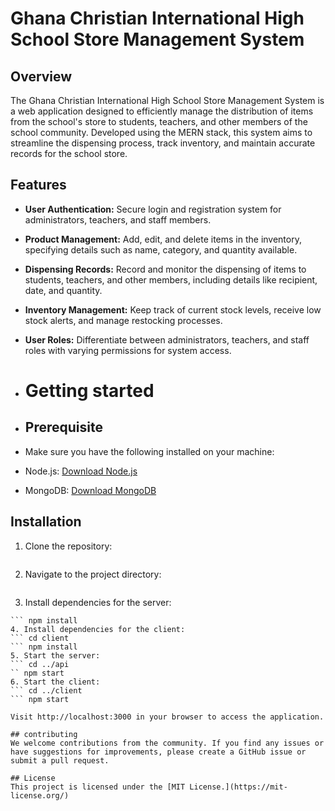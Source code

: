 # Ghana Christian International High School Store Management System

## Overview
The Ghana Christian International High School Store Management System is a web application designed to efficiently manage the distribution of items from the school's store to students, teachers, and other members of the school community. Developed using the MERN stack, this system aims to streamline the dispensing process, track inventory, and maintain accurate records for the school store.

## Features
- **User Authentication:** Secure login and registration system for administrators, teachers, and staff members.
- **Product Management:** Add, edit, and delete items in the inventory, specifying details such as name, category, and quantity available.
- **Dispensing Records:** Record and monitor the dispensing of items to students, teachers, and other members, including details like recipient, date, and quantity.
- **Inventory Management:** Keep track of current stock levels, receive low stock alerts, and manage restocking processes.
- **User Roles:** Differentiate between administrators, teachers, and staff roles with varying permissions for system access.

- # Getting started

- ## Prerequisite
- Make sure you have the following installed on your machine:

- Node.js: [Download Node.js](https://nodejs.org/)
- MongoDB: [Download MongoDB](https://www.mongodb.com/try/download/community)

## Installation
1. Clone the repository:
   ``` git clone https://github.com/your-username/school-store-management-system.git
2. Navigate to the project directory:
   ``` cd GCIHS stores
3. Install dependencies for the server:
``` cd api
``` npm install
4. Install dependencies for the client:
``` cd client
``` npm install
5. Start the server:
``` cd ../api
`` npm start
6. Start the client:
``` cd ../client
``` npm start

Visit http://localhost:3000 in your browser to access the application.

## contributing
We welcome contributions from the community. If you find any issues or have suggestions for improvements, please create a GitHub issue or submit a pull request.

## License
This project is licensed under the [MIT License.](https://mit-license.org/)
